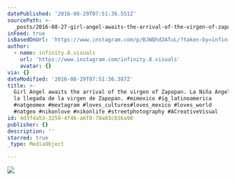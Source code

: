 ```yaml
---
datePublished: '2016-08-29T07:51:36.551Z'
sourcePath: >-
  _posts/2016-08-27-girl-angel-awaits-the-arrival-of-the-virgen-of-zapopan-la-n.md
inFeed: true
isBasedOnUrl: 'https://www.instagram.com/p/BJWQhd2ATuL/?taken-by=infinity.8.visuals'
author:
  - name: infinity.8.visuals
    url: 'https://www.instagram.com/infinity.8.visuals'
    avatar: {}
via: {}
dateModified: '2016-08-29T07:51:36.387Z'
title: >-
  Girl Angel awaits the arrival of the virgen of Zapopan. La Niña Angel espera
  la llegada de la virgen de Zapopan. ‪#‎mimexico‬ ‪#‎ig_latinoamerica‬
  ‪#‎natgeomex‬ ‪#‎mextagram‬ ‪#‎loves_cultures‬‪#‎loves_mexico‬ ‪#‎loves_world‬
  ‪#‎natgeo‬ ‪#‎nikonlove‬ ‪#‎nikonlife‬ #streetphotography #ACreativeVisual
id: 4d3f4a53-3259-4f46-a6f8-70a03c836a90
publisher: {}
description: ''
starred: true
_type: MediaObject

---
```

![](https://imgflo.herokuapp.com/graph/vahj1ThiexotieMo/9acc709466ed3dd215b3fcac632dd66a/noop.jpg?input=https%3A%2F%2Fscontent.cdninstagram.com%2Ft51.2885-15%2Fs640x640%2Fsh0.08%2Fe35%2F14099511_167458500350928_221483210_n.jpg%3Fig_cache_key%3DMTMyMTMxNjIwOTIxMTI5MjU1NQ%253D%253D.2)